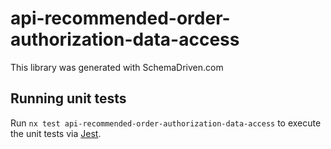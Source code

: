 
# api-recommended-order-authorization-data-access

This library was generated with SchemaDriven.com

## Running unit tests

Run `nx test api-recommended-order-authorization-data-access` to execute the unit tests via [Jest](https://jestjs.io).

